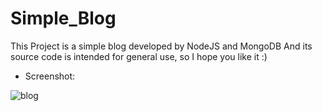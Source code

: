 # Simple_Blog
This Project is a simple blog developed by NodeJS and MongoDB And its source code is intended for general use, so I hope you like it :)

* Screenshot:

![blog](https://user-images.githubusercontent.com/63377412/100548686-68bde980-326e-11eb-9b2b-48cca0b30c8e.png)
